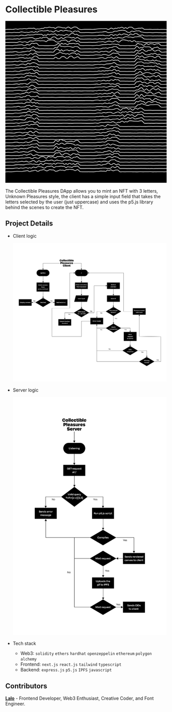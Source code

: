# Collectible Pleasures

![CP logo](./_images/cp.png)

The Collectible Pleasures DApp allows you to mint an NFT with 3 letters, Unknown Pleasures style, the client has a simple input field that takes the letters selected by the user (just uppercase) and uses the p5.js library behind the scenes to create the NFT.

## Project Details

-   Client logic

    <picture>
      <source media="(prefers-color-scheme: dark)" srcset="./_images/collectible-pleasures-client-dark.png">
      <img alt="Client flowchart" src="./_images/collectible-pleasures-client-light.png">
    </picture>

-   Server logic

    <picture>
      <source media="(prefers-color-scheme: dark)" srcset="./_images/collectible-pleasures-server-dark.png">
      <img alt="Client flowchart" src="./_images/collectible-pleasures-server-light.png">
    </picture>

-   Tech stack

    -   Web3: `solidity` `ethers` `hardhat` `openzeppelin` `ethereum` `polygon` `alchemy`
    -   Frontend: `next.js` `react.js` `tailwind` `typescript`
    -   Backend: `express.js` `p5.js` `IPFS` `javascript`

## Contributors

[**Lalo**](https://github.com/eduairet) - Frontend Developer, Web3 Enthusiast, Creative Coder, and Font Engineer.
